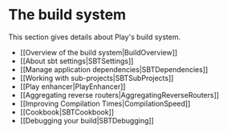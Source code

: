 <!--- Copyright (C) 2009-2016 Typesafe Inc. <http://www.typesafe.com> -->
# The build system

This section gives details about Play's build system.

- [[Overview of the build system|BuildOverview]]
- [[About sbt settings|SBTSettings]]
- [[Manage application dependencies|SBTDependencies]]
- [[Working with sub-projects|SBTSubProjects]]
- [[Play enhancer|PlayEnhancer]]
- [[Aggregating reverse routers|AggregatingReverseRouters]]
- [[Improving Compilation Times|CompilationSpeed]]
- [[Cookbook|SBTCookbook]]
- [[Debugging your build|SBTDebugging]]
